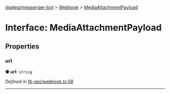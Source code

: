 [@aiteq/messenger-bot](../README.md) > [Webhook](../modules/webhook.md) > [MediaAttachmentPayload](../interfaces/webhook.mediaattachmentpayload.md)



# Interface: MediaAttachmentPayload


## Properties
<a id="url"></a>

###  url

**●  url**:  *`string`* 

*Defined in [fb-api/webhook.ts:58](https://github.com/aiteq/messenger-bot/blob/a540dbb/src/fb-api/webhook.ts#L58)*





___


